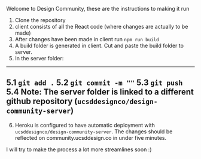 Welcome to Design Community, these are the instructions to making it run
1. Clone the repository
2. client consists of all the React code (where changes are actually to be made)
3. After changes have been made in client run ```npm run build```
4. A build folder is generated in client. Cut and paste the build folder to server. 
5. In the server folder: 
---
  5.1 ```git add .```
  5.2 ```git commit -m ""```
  5.3 ```git push```
  5.4 Note: The server folder is linked to a different github repository (```ucsddesignco/design-community-server```)
----
6. Heroku is configured to have automatic deployment with ```ucsddesignco/design-community-server```. The changes should be reflected on community.ucsddesign.co in under five minutes. 

I will try to make the process a lot more streamlines soon :) 
  
  
